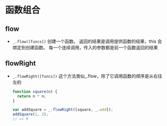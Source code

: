 # 函数组合

## flow

+ `_.flow([funcs])` 创建一个函数。 返回的结果是调用提供函数的结果，this 会绑定到创建函数。 每一个连续调用，传入的参数都是前一个函数返回的结果


## flowRight

+ `_.flowRight([funcs])` 这个方法类似_.flow，除了它调用函数的顺序是从右往左的

  ```js
  function square(n) {
    return n * n;
  }

  var addSquare = _.flowRight([square, _.add]);
  addSquare(1, 2);
  // => 9
  ```
